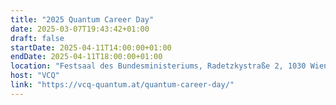 ```yaml
---
title: "2025 Quantum Career Day"
date: 2025-03-07T19:43:42+01:00
draft: false
startDate: 2025-04-11T14:00:00+01:00
endDate: 2025-04-11T18:00:00+01:00
location: "Festsaal des Bundesministeriums, Radetzkystraße 2, 1030 Wien"
host: "VCQ"
link: "https://vcq-quantum.at/quantum-career-day/"
---
```

